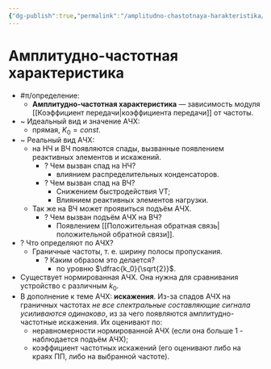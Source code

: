 ```yaml
---
{"dg-publish":true,"permalink":"/amplitudno-chastotnaya-harakteristika/"}
---
```



# Амплитудно-частотная характеристика

- #π/определение:
	- **Амплитудно-частотная характеристика** — зависимость модуля [[Коэффициент передачи\|коэффициента передачи]] от частоты.
- ~ Идеальный вид и значение АЧХ:
	- прямая, $K_0=const$.
- ~ Реальный вид АЧХ:
	- на НЧ и ВЧ появляются спады, вызванные появлением реактивных элементов и искажений.
		- ? Чем вызван спад на НЧ?
			- влиянием распределительных конденсаторов.
		- ? Чем вызван спад на ВЧ?
			- Снижением быстродействия VT;
			- Влиянием реактивных элементов нагрузки.
	- Так же на ВЧ может проявиться подъём АЧХ.
		- ? Чем вызван подъём АЧХ на ВЧ?
			- Появлением [[Положительная обратная связь\|положительной обратной связи]].
- ? Что определяют по АЧХ?
	- Граничные частоты, т. е. ширину полосы пропускания.
		- ? Каким образом это делается?
			- по уровню $\dfrac{k_0}{\sqrt{2}}$.
- Существует нормированная АЧХ. Она нужна для сравнивания устройство с различным $k_0$.
- В дополнение к теме АЧХ: **искажения**. Из-за спадов АЧХ на граничных частотах *не все спектральные составляющие сигнала усиливаются одинаково*, из за чего появляются амплитудно-частотные искажения. Их оценивают по:
	- неравномерности нормированной АЧХ (если она больше 1 - наблюдается подъём АЧХ);
	- коэффициент частотных искажений (его оценивают либо на краях ПП, либо на выбранной частоте).
